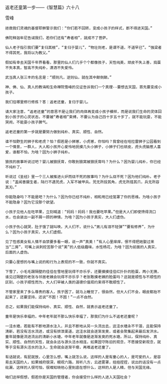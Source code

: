 返老还童第一步——《智慧篇》六十八

雪峰


    拯救我们灵魂的基督耶稣警示我们：“你们若不回转，变成小孩子的样式，断不得进天国。”

    佛陀释迦牟尼告诫我们，若你们还有“寿者相”，就成不了菩萨。

    仙人老子指引我们要“复归其根”，“复归于婴儿”，“物壮则老，是谓不道，不道早已”。“强梁者不得其死，我将以为教父。”

    假如有幸去天国千年界看看，那里的仙人们几乎个个都像孩子，天性纯美，顽皮不失上善，捣蛋不失本真，智高不失纯朴，潇洒不失爱怜。

    武当真人张三丰的名言是：“顺则凡，逆则仙，就在其中颠倒颠。”

    神、佛、仙、真人的教诲和生命禅院雪峰的见证告诉我们一个真理--要想去天国，首先要变成小孩子。

    我们往哪里修行修炼？答：返老还童，复归于婴儿。

    请大家注意，“返老还童”的意思不是让我们的肉体再变成小孩子模样，而是说我们生命的灵体回到小孩子的心灵状态，不要被“寿者相”束缚，不要认为自己四十岁五十岁了，就不能玩耍，不能哭闹，不能耍小孩子脾气。

    返老还童的第一步就是要努力做到纯朴、真实、顺性、自然。

    谁不怕野生的狮子和老虎？怕？假若是小狮崽，小虎崽，你怕吗？我曾经在哈拉雷狮子公园看到一个情景，一群人，大人和小孩开心爱怜地抚摸几头小狮子，小狮子们也顽皮，虎头虎脑惹人喜爱，谁都不怕，为啥？因为小狮子纯朴。

    狼孩的故事听说过吧？婴儿被狼抚育，你敢到狼窝被狼抚育吗？为什么？因为婴儿纯朴，你已经不纯朴了。

    听说过《圣经》里一个三人被推进火炉而烧不死的故事吗？为什么烧不死？因为他们纯朴。老子说：“盖闻善摄生者，陆行不遇兕虎，入军不被甲兵。兕无所投其角，虎无所措其爪，兵无所容其刃。”

    你能隐身吗？不能是吧？为什么？因为你已经不纯朴，相和用已经笼罩了你的思维。为啥小孩子不能隐身？因为它没那个欲望。

    小孩子见他人在吃苹果，立刻喊道：“妈妈！妈妈！我也要吃苹果。”但是大人们即使馋得流口水，也会装出一副不屑一顾的神情，为啥？因为小孩子真实，大人们虚伪。

    小孩子伤心就哭，肚子饿了就叫唤，大人们不，说什么“男儿有泪不轻弹”“要有修养”，为什么？因为小孩子真实，大人们虚假。

    见了性感美女有人情不自禁要多看一眼，说一声“真美！”有人心里痒痒，恨不得把她娶过来当“二房”，可嘴上讽刺挖苦那个说“美”的人低级趣味，水性杨花，为啥？因为前面的人真实，后面的人虚伪。

    只要心里想的与嘴上说的和行为上表现的不一致，你就不真实。

    下雪了，小毛毛跟隔壁的佳佳在雪地里玩得不亦乐乎，还要摸摸佳佳红扑扑的脸蛋，两小无猜，谁见过隔壁的老张与邻居老姨会玩得不亦乐乎？老张敢摸老姨的脸蛋吗？这就是顺性与不顺性的区别，小孩子顺性而为，大人们早被人类的道德价值观约束得不敢顺性了。

    不管家里来了多么尊贵的客人，孩子困了，就马上睡觉了，很自然，但大人们不会，眼皮都抬不起来了，还要坚持，还说“不困！不困！”一点不自然。

    总之，如果我们能保持纯朴、真实、顺性、自然，就表示返老还童了。

    童年是快乐幸福的，中年老年就不那么快乐幸福了，那我们为什么不返老还童呢？

    一洼水塘，若能有不断地源水注入，并且不断地从另一头流出去，这洼水塘永不干涸，且能保持清新，若没有活水流进，或没有排泄渠道，这洼水就会逐渐发臭，或者会聚集起来最后发洪水。童年就像是流进流出的清新小水塘，中年老年就像是逐渐发臭的死水塘，所以，保持纯朴、真实、顺性、自然的天性，就会永远与源头活水相连，如果固守陈旧的观念，不愿接受新观念，就等于没有源头活水的注入，生命就会逐渐干瘪，再难返老还童了。

    有话就说，有屁就放，心里怎么想，嘴上就怎么说，这样的人是有童心的人，是可爱的人，是容易去天国的人，如果城府很深，眼观六路，耳听八方，云遮雾罩，扭扭捏捏，说出的话没有一点纰漏，这样的人很可怕，很难知晓他心里到底在想什么，这样的人是人精，但与天国无缘。

    咱们这样假想，假若你是天国的管理者，你会接受什么样的人进入天国社会？



